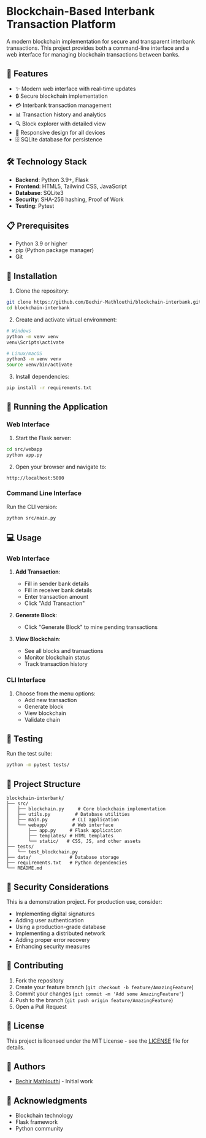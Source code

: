 # Blockchain-Based Interbank Transaction Platform

A modern blockchain implementation for secure and transparent interbank transactions. This project provides both a command-line interface and a web interface for managing blockchain transactions between banks.

## 🚀 Features

- ✨ Modern web interface with real-time updates
- 🔒 Secure blockchain implementation
- 💳 Interbank transaction management
- 📊 Transaction history and analytics
- 🔍 Block explorer with detailed view
- 📱 Responsive design for all devices
- 🗄️ SQLite database for persistence

## 🛠️ Technology Stack

- **Backend**: Python 3.9+, Flask
- **Frontend**: HTML5, Tailwind CSS, JavaScript
- **Database**: SQLite3
- **Security**: SHA-256 hashing, Proof of Work
- **Testing**: Pytest

## 📋 Prerequisites

- Python 3.9 or higher
- pip (Python package manager)
- Git

## 🔧 Installation

1. Clone the repository:
```bash
git clone https://github.com/Bechir-Mathlouthi/blockchain-interbank.git
cd blockchain-interbank
```

2. Create and activate virtual environment:
```bash
# Windows
python -m venv venv
venv\Scripts\activate

# Linux/macOS
python3 -m venv venv
source venv/bin/activate
```

3. Install dependencies:
```bash
pip install -r requirements.txt
```

## 🚀 Running the Application

### Web Interface

1. Start the Flask server:
```bash
cd src/webapp
python app.py
```

2. Open your browser and navigate to:
```
http://localhost:5000
```

### Command Line Interface

Run the CLI version:
```bash
python src/main.py
```

## 💻 Usage

### Web Interface

1. **Add Transaction**:
   - Fill in sender bank details
   - Fill in receiver bank details
   - Enter transaction amount
   - Click "Add Transaction"

2. **Generate Block**:
   - Click "Generate Block" to mine pending transactions

3. **View Blockchain**:
   - See all blocks and transactions
   - Monitor blockchain status
   - Track transaction history

### CLI Interface

1. Choose from the menu options:
   - Add new transaction
   - Generate block
   - View blockchain
   - Validate chain

## 🧪 Testing

Run the test suite:
```bash
python -m pytest tests/
```

## 📁 Project Structure

```
blockchain-interbank/
├── src/
│   ├── blockchain.py     # Core blockchain implementation
│   ├── utils.py         # Database utilities
│   ├── main.py         # CLI application
│   └── webapp/         # Web interface
│       ├── app.py     # Flask application
│       ├── templates/ # HTML templates
│       └── static/   # CSS, JS, and other assets
├── tests/
│   └── test_blockchain.py
├── data/              # Database storage
├── requirements.txt   # Python dependencies
└── README.md
```

## 🔐 Security Considerations

This is a demonstration project. For production use, consider:
- Implementing digital signatures
- Adding user authentication
- Using a production-grade database
- Implementing a distributed network
- Adding proper error recovery
- Enhancing security measures

## 🤝 Contributing

1. Fork the repository
2. Create your feature branch (`git checkout -b feature/AmazingFeature`)
3. Commit your changes (`git commit -m 'Add some AmazingFeature'`)
4. Push to the branch (`git push origin feature/AmazingFeature`)
5. Open a Pull Request

## 📝 License

This project is licensed under the MIT License - see the [LICENSE](LICENSE) file for details.

## 👥 Authors

- [Bechir Mathlouthi](https://github.com/Bechir-Mathlouthi) - Initial work

## 🙏 Acknowledgments

- Blockchain technology
- Flask framework
- Python community